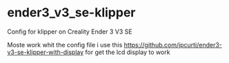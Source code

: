 # ender3_v3_se-klipper
Config for klipper on Creality Ender 3 V3 SE

Moste work whit the config file i use this https://github.com/jpcurti/ender3-v3-se-klipper-with-display for get the lcd display to work
